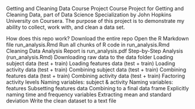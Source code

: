 Getting and Cleaning Data Course Project
Course Project for Getting and Cleaning Data, part of Data Science Specialization by John Hopkins University on Coursera. The purpose of this project is to demonstrate my ability to collect, work with, and clean a data set.

How does this repo work?
Download the entire repo
Open the R Markdown file run_analysis.Rmd
Run all chunks of R code in run_analysis.Rmd
Cleaning Data Analysis Report is run_analysis.pdf
Step-by-Step Analysis (run_analysis.Rmd)
Downloading raw data to the data folder
Loading subject data (test + train)
Loading features data (test + train)
Loading activity data (test + train)
Combining subject data (test + train)
Combining features data (test + train)
Combining activity data (test + train)
Factoring activity levels
Naming variables: subject & activity
Naming variables: features
Subsetting features data
Combining to a final data frame
Explicitly naming time and frequency variables
Extracting mean and standard deviation
Write the clean dataset to a text file
